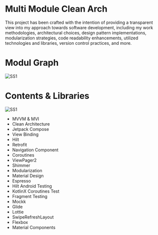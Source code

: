 # Multi Module Clean Arch 


This project has been crafted with the intention of providing a transparent view into my approach towards software development, including my work methodologies, architectural choices, design pattern implementations, modularization strategies, code readability enhancements, utilized technologies and libraries, version control practices, and more.

# Modul Graph 

![SS1](https://i.ibb.co/CQRQbfq/Screen-Shot-2023-08-10-at-15-05-52.png](https://i.ibb.co/Pc1Tnp4/ezgif-com-resize.png)https://i.ibb.co/Pc1Tnp4/ezgif-com-resize.png)

# Contents & Libraries 

![SS1](https://i.ibb.co/9hTnWy6/Screen-Shot-2023-08-14-at-23-27-35.png)

- MVVM & MVI 
- Clean Architecture 
- Jetpack Compose 
- View Binding 
- Hilt 
- Retrofit
- Navigation Component 
- Coroutines 
- ViewPager2 
- Shimmer 
- Modularization 
- Material Design 
- Espresso
- Hilt Android Testing
- KotlinX Coroutines Test
- Fragment Testing
- Mockk 
- Glide 
- Lottie 
- SwipeRefreshLayout 
- Flexbox
- Material Components
  


